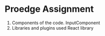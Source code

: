 # Proedge Assignment
1. Components of the code.
   InputComponent
2. Libraries and plugins used
   React library
